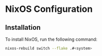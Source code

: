 # NixOS Configuration

## Installation

To install NixOS, run the following command:

```bash
nixos-rebuild switch --flake .#<system>
```

